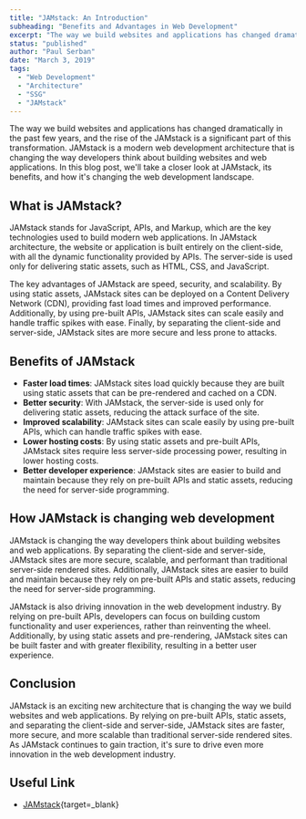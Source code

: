 ```yaml
---
title: "JAMstack: An Introduction"
subheading: "Benefits and Advantages in Web Development"
excerpt: "The way we build websites and applications has changed dramatically in the past few years, and the rise of the JAMstack is a significant part of this transformation. JAMstack is a modern web development architecture that is changing the way developers think about building websites and web applications. In this blog post, we'll take a closer look at JAMstack, its benefits, and how it's changing the web development landscape."
status: "published"
author: "Paul Serban"
date: "March 3, 2019"
tags:
  - "Web Development"
  - "Architecture"
  - "SSG"
  - "JAMstack"
---
```


The way we build websites and applications has changed dramatically in the past few years, and the rise of the JAMstack is a significant part of this transformation. JAMstack is a modern web development architecture that is changing the way developers think about building websites and web applications. In this blog post, we'll take a closer look at JAMstack, its benefits, and how it's changing the web development landscape.

## What is JAMstack?

JAMstack stands for JavaScript, APIs, and Markup, which are the key technologies used to build modern web applications. In JAMstack architecture, the website or application is built entirely on the client-side, with all the dynamic functionality provided by APIs. The server-side is used only for delivering static assets, such as HTML, CSS, and JavaScript.

The key advantages of JAMstack are speed, security, and scalability. By using static assets, JAMstack sites can be deployed on a Content Delivery Network (CDN), providing fast load times and improved performance. Additionally, by using pre-built APIs, JAMstack sites can scale easily and handle traffic spikes with ease. Finally, by separating the client-side and server-side, JAMstack sites are more secure and less prone to attacks.

## Benefits of JAMstack

- **Faster load times**: JAMstack sites load quickly because they are built using static assets that can be pre-rendered and cached on a CDN.
- **Better security**: With JAMstack, the server-side is used only for delivering static assets, reducing the attack surface of the site.
- **Improved scalability**: JAMstack sites can scale easily by using pre-built APIs, which can handle traffic spikes with ease.
- **Lower hosting costs**: By using static assets and pre-built APIs, JAMstack sites require less server-side processing power, resulting in lower hosting costs.
- **Better developer experience**: JAMstack sites are easier to build and maintain because they rely on pre-built APIs and static assets, reducing the need for server-side programming.

## How JAMstack is changing web development

JAMstack is changing the way developers think about building websites and web applications. By separating the client-side and server-side, JAMstack sites are more secure, scalable, and performant than traditional server-side rendered sites. Additionally, JAMstack sites are easier to build and maintain because they rely on pre-built APIs and static assets, reducing the need for server-side programming.

JAMstack is also driving innovation in the web development industry. By relying on pre-built APIs, developers can focus on building custom functionality and user experiences, rather than reinventing the wheel. Additionally, by using static assets and pre-rendering, JAMstack sites can be built faster and with greater flexibility, resulting in a better user experience.

## Conclusion

JAMstack is an exciting new architecture that is changing the way we build websites and web applications. By relying on pre-built APIs, static assets, and separating the client-side and server-side, JAMstack sites are faster, more secure, and more scalable than traditional server-side rendered sites. As JAMstack continues to gain traction, it's sure to drive even more innovation in the web development industry.

## Useful Link
- [JAMstack](https://jamstack.org/){target=_blank}